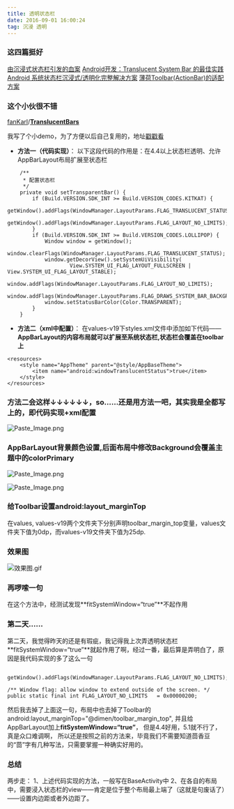 ```yaml
---
title: 透明状态栏
date: 2016-09-01 16:00:24
tag: 沉浸 透明
---
```

### **这四篇挺好** ###

[由沉浸式状态栏引发的血案](http://www.jianshu.com/p/140be70b84cd)
[Android开发：Translucent System Bar 的最佳实践](http://www.jianshu.com/p/0acc12c29c1b)
[Android 系统状态栏沉浸式/透明化完整解决方案](http://www.jianshu.com/p/34a8b40b9308)
[薄荷Toolbar(ActionBar)的适配方案](http://stormzhang.com/android/2015/08/16/boohee-toolbar/)
<!--more-->

### **这个小伙很不错** ###

[fanKarl](https://github.com/fanKarl)/**[TranslucentBars](https://github.com/fanKarl/TranslucentBars)**

我写了个小demo，为了方便以后自己复用的，地址[戳戳看](https://github.com/CalvinNing/TranslucentBar_demo)

- **方法一（代码实现）**： 以下这段代码的作用是：在4.4以上状态栏透明、允许AppBarLayout布局扩展至状态栏
```
    /**
     * 配置状态栏
     */
    private void setTransparentBar() {
        if (Build.VERSION.SDK_INT >= Build.VERSION_CODES.KITKAT) {
            getWindow().addFlags(WindowManager.LayoutParams.FLAG_TRANSLUCENT_STATUS);
            getWindow().addFlags(WindowManager.LayoutParams.FLAG_LAYOUT_NO_LIMITS);
        }
        if (Build.VERSION.SDK_INT >= Build.VERSION_CODES.LOLLIPOP) {
            Window window = getWindow();
            window.clearFlags(WindowManager.LayoutParams.FLAG_TRANSLUCENT_STATUS);
            window.getDecorView().setSystemUiVisibility(
                    View.SYSTEM_UI_FLAG_LAYOUT_FULLSCREEN | View.SYSTEM_UI_FLAG_LAYOUT_STABLE);
            window.addFlags(WindowManager.LayoutParams.FLAG_LAYOUT_NO_LIMITS);
            window.addFlags(WindowManager.LayoutParams.FLAG_DRAWS_SYSTEM_BAR_BACKGROUNDS);
            window.setStatusBarColor(Color.TRANSPARENT);
        }
    }
```
- **方法二（xml中配置）**： 在values-v19下styles.xml文件中添加如下代码——**AppBarLayout的内容布局就可以扩展至系统状态栏,状态栏会覆盖在toolbar上**
```
<resources>
    <style name="AppTheme" parent="@style/AppBaseTheme">
        <item name="android:windowTranslucentStatus">true</item>
    </style>
</resources>
```
### **方法二会这样↓↓↓↓↓↓，so……还是用方法一吧，其实我是全都写上的，即代码实现+xml配置** ###


![Paste_Image.png](http://upload-images.jianshu.io/upload_images/1811364-bd2c9c16096ac343.png?imageMogr2/auto-orient/strip%7CimageView2/2/w/1240)

### **AppBarLayout背景颜色设置,后面布局中修改Background会覆盖主题中的colorPrimary** ###

![Paste_Image.png](http://upload-images.jianshu.io/upload_images/1811364-6ba58d15d18110bb.png?imageMogr2/auto-orient/strip%7CimageView2/2/w/1240)

![Paste_Image.png](http://upload-images.jianshu.io/upload_images/1811364-9ebbc3073bf1a741.png?imageMogr2/auto-orient/strip%7CimageView2/2/w/1240)

### **给Toolbar设置android:layout_marginTop** ###

在values, values-v19两个文件夹下分别声明toolbar_margin_top变量，values文件夹下值为0dp，而values-v19文件夹下值为25dp.

### **效果图** ###

![效果图.gif](http://upload-images.jianshu.io/upload_images/1811364-f221795b95438917.gif?imageMogr2/auto-orient/strip)

### **再啰嗦一句** ###

在这个方法中，经测试发现**fitSystemWindow=“true”**不起作用

### **第二天**…… ###

第二天，我觉得昨天的还是有瑕疵，我记得我上次弄透明状态栏**fitSystemWindow=“true”**就起作用了啊，经过一番，最后算是弄明白了，原因是我代码实现的多了这么一句
```
 getWindow().addFlags(WindowManager.LayoutParams.FLAG_LAYOUT_NO_LIMITS);
```
```
/** Window flag: allow window to extend outside of the screen. */
public static final int FLAG_LAYOUT_NO_LIMITS   = 0x00000200;
```
然后我去掉了上面这一句，布局中也去掉了Toolbar的
android:layout_marginTop="@dimen/toolbar_margin_top",
并且给AppBarLayout加上**fitSystemWindow=“true”**，
但是4.4好用，5.1就不行了，真是众口难调啊，
所以还是按照之前的方法来，毕竟我们不需要知道茴香豆的“茴”字有几种写法，只需要掌握一种确实好用的。

### **总结** ###

两步走：
1、上述代码实现的方法，一般写在BaseActivity中
2、在各自的布局中，需要浸入状态栏的view——肯定是位于整个布局最上端了（这就是句废话了）——设置内边距或者外边距了。